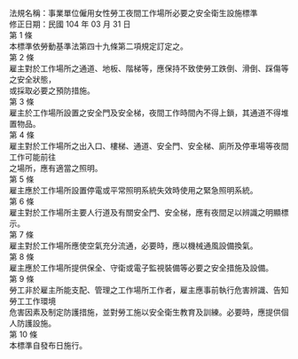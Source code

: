 法規名稱：事業單位僱用女性勞工夜間工作場所必要之安全衛生設施標準  
修正日期：民國 104 年 03 月 31 日  
第 1 條  
本標準依勞動基準法第四十九條第二項規定訂定之。  
第 2 條  
雇主對於工作場所之通道、地板、階梯等，應保持不致使勞工跌倒、滑倒、踩傷等之安全狀態，  
或採取必要之預防措施。  
第 3 條  
雇主於工作場所設置之安全門及安全梯，夜間工作時間內不得上鎖，其通道不得堆置物品。  
第 4 條  
雇主對於工作場所之出入口、樓梯、通道、安全門、安全梯、廁所及停車場等夜間工作可能前往  
之場所，應有適當之照明。  
第 5 條  
雇主應於工作場所設置停電或平常照明系統失效時使用之緊急照明系統。  
第 6 條  
雇主對於工作場所主要人行道及有關安全門、安全梯，應有夜間足以辨識之明顯標示。  
第 7 條  
雇主對於工作場所應使空氣充分流通，必要時，應以機械通風設備換氣。  
第 8 條  
雇主應於工作場所提供保全、守衛或電子監視裝備等必要之安全措施及設備。  
第 9 條  
勞工非於雇主所能支配、管理之工作場所工作者，雇主應事前執行危害辨識、告知勞工工作環境  
危害因素及制定防護措施，並對勞工施以安全衛生教育及訓練。必要時，應提供個人防護設施。  
第 10 條  
本標準自發布日施行。  


